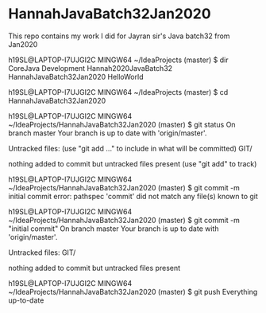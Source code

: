 # HannahJavaBatch32Jan2020
This repo contains my work I did for Jayran sir's Java batch32 from Jan2020



h19SL@LAPTOP-I7UJGI2C MINGW64 ~/IdeaProjects (master)
$ dir
CoreJava  Development  Hannah2020JavaBatch32  HannahJavaBatch32Jan2020  HelloWorld

h19SL@LAPTOP-I7UJGI2C MINGW64 ~/IdeaProjects (master)
$ cd HannahJavaBatch32Jan2020

h19SL@LAPTOP-I7UJGI2C MINGW64 ~/IdeaProjects/HannahJavaBatch32Jan2020 (master)
$ git status
On branch master
Your branch is up to date with 'origin/master'.

Untracked files:
  (use "git add <file>..." to include in what will be committed)
        GIT/

nothing added to commit but untracked files present (use "git add" to track)

h19SL@LAPTOP-I7UJGI2C MINGW64 ~/IdeaProjects/HannahJavaBatch32Jan2020 (master)
$ git commit -m initial commit
error: pathspec 'commit' did not match any file(s) known to git

h19SL@LAPTOP-I7UJGI2C MINGW64 ~/IdeaProjects/HannahJavaBatch32Jan2020 (master)
$ git commit -m "initial commit"
On branch master
Your branch is up to date with 'origin/master'.

Untracked files:
        GIT/

nothing added to commit but untracked files present

h19SL@LAPTOP-I7UJGI2C MINGW64 ~/IdeaProjects/HannahJavaBatch32Jan2020 (master)
$ git push
Everything up-to-date




